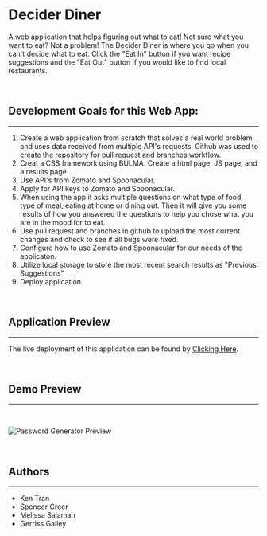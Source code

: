# Decider Diner
A web application that helps figuring out what to eat!
 Not sure what you want to eat? Not a problem!
The Decider Diner is where you go when you can't decide what to eat. Click the "Eat In" button if you want recipe suggestions and the "Eat Out" button if you would like to find local restaurants.

<br>

## Development Goals for this Web App:
---
1. Create a web application from scratch that solves a real world problem and uses data received from multiple API's requests. Github was used to create the repository for pull request and branches workflow.
2. Creat a CSS framework using BULMA. Create a html page, JS page, and a results page.
3. Use API's from Zomato and Spoonacular.
4. Apply for API keys to Zomato and Spoonacular.
5. When using the app it asks multiple questions on what type of food, type of meal, eating at home or dining out. Then it will give you some results of how you answered the questions to help you chose what you are in the mood for to eat.
6. Use pull request and branches in github to upload the most current changes and check to see if all bugs were fixed.
7. Configure how to use Zomato and Spoonacular for our needs of the applicaton.
8. Utilize local storage to store the most recent search results as "Previous Suggestions"
9. Deploy application.

<br>

## Application Preview
---

The live deployment of this application can be found by [Clicking Here](placeholder).

<br>

## Demo Preview
---
<br>

![Password Generator Preview](assets/demo/preview.gif)

<br>

## Authors
---
* Ken Tran
* Spencer Creer
* Melissa Salamah
* Gerriss Gailey